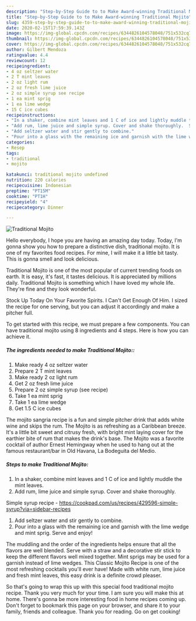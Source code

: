 ```yaml
---
description: "Step-by-Step Guide to to Make Award-winning Traditional Mojito"
title: "Step-by-Step Guide to to Make Award-winning Traditional Mojito"
slug: 4359-step-by-step-guide-to-to-make-award-winning-traditional-mojito
date: 2020-02-15T17:59:39.143Z
image: https://img-global.cpcdn.com/recipes/6344826104578048/751x532cq70/traditional-mojito-recipe-main-photo.jpg
thumbnail: https://img-global.cpcdn.com/recipes/6344826104578048/751x532cq70/traditional-mojito-recipe-main-photo.jpg
cover: https://img-global.cpcdn.com/recipes/6344826104578048/751x532cq70/traditional-mojito-recipe-main-photo.jpg
author: Gilbert Mendoza
ratingvalue: 4.4
reviewcount: 12
recipeingredient:
- 4 oz seltzer water
- 2 T mint leaves
- 2 oz light rum
- 2 oz fresh lime juice
- 2 oz simple syrup see recipe
- 1 ea mint sprig
- 1 ea lime wedge
- 15 C ice cubes
recipeinstructions:
- "In a shaker, combine mint leaves and 1 C of ice and lightly muddle the mint leaves."
- "Add rum, lime juice and simple syrup. Cover and shake thoroughly.  Simple syrup recipe - https://cookpad.com/us/recipes/429596-simple-syrup?via=sidebar-recipes"
- "Add seltzer water and stir gently to combine."
- "Pour into a glass with the remaining ice and garnish with the lime wedge and mint sprig. Serve and enjoy!"
categories:
- Resep
tags:
- traditional
- mojito

katakunci: traditional mojito undefined
nutrition: 220 calories
recipecuisine: Indonesian
preptime: "PT15M"
cooktime: "PT1H"
recipeyield: "4"
recipecategory: Dinner

---
```



![Traditional Mojito](https://img-global.cpcdn.com/recipes/6344826104578048/751x532cq70/traditional-mojito-recipe-main-photo.jpg)

Hello everybody, I hope you are having an amazing day today. Today, I'm gonna show you how to prepare a distinctive dish, traditional mojito. It is one of my favorites food recipes. For mine, I will make it a little bit tasty. This is gonna smell and look delicious.

Traditional Mojito is one of the most popular of current trending foods on earth. It is easy, it's fast, it tastes delicious. It is appreciated by millions daily. Traditional Mojito is something which I have loved my whole life. They're fine and they look wonderful.

Stock Up Today On Your Favorite Spirits. I Can&#39;t Get Enough Of Him. I sized the recipe for one serving, but you can adjust it accordingly and make a pitcher full.


To get started with this recipe, we must prepare a few components. You can have traditional mojito using 8 ingredients and 4 steps. Here is how you can achieve it.

##### The ingredients needed to make Traditional Mojito::

1. Make ready 4 oz seltzer water
1. Prepare 2 T mint leaves
1. Make ready 2 oz light rum
1. Get 2 oz fresh lime juice
1. Prepare 2 oz simple syrup (see recipe)
1. Take 1 ea mint sprig
1. Take 1 ea lime wedge
1. Get 1.5 C ice cubes


The mojito sangria recipe is a fun and simple pitcher drink that adds white wine and skips the rum. The Mojito is as refreshing as a Caribbean breeze. It&#39;s a little bit sweet and citrusy fresh, with bright mint laying cover for the earthier bite of rum that makes the drink&#39;s base. The Mojito was a favorite cocktail of author Ernest Hemingway when he used to hang out at the famous restaurant/bar in Old Havana, La Bodeguita del Medio. 

##### Steps to make Traditional Mojito:

1. In a shaker, combine mint leaves and 1 C of ice and lightly muddle the mint leaves.
1. Add rum, lime juice and simple syrup. Cover and shake thoroughly.

Simple syrup recipe - https://cookpad.com/us/recipes/429596-simple-syrup?via=sidebar-recipes
1. Add seltzer water and stir gently to combine.
1. Pour into a glass with the remaining ice and garnish with the lime wedge and mint sprig. Serve and enjoy!


The muddling and the order of the ingredients helps ensure that all the flavors are well blended. Serve with a straw and a decorative stir stick to keep the different flavors well mixed together. Mint sprigs may be used for a garnish instead of lime wedges. This Classic Mojito Recipe is one of the most refreshing cocktails you&#39;ll ever have! Made with white rum, lime juice and fresh mint leaves, this easy drink is a definite crowd pleaser. 

So that's going to wrap this up with this special food traditional mojito recipe. Thank you very much for your time. I am sure you will make this at home. There's gonna be more interesting food in home recipes coming up. Don't forget to bookmark this page on your browser, and share it to your family, friends and colleague. Thank you for reading. Go on get cooking!
